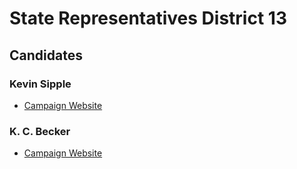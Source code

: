 # State Representatives District 13

## Candidates

### Kevin Sipple
* [Campaign Website][1]

### K. C. Becker 
* [Campaign Website][2]


[1]: http://www.sippleforcolorado.com/
[2]: http://kcbecker.org/
